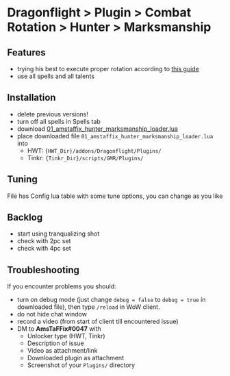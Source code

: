 # Dragonflight > Plugin > Combat Rotation > Hunter > Marksmanship

## Features
- trying his best to execute proper rotation according to [this guide](https://www.wowhead.com/guide/classes/hunter/marksmanship/rotation-cooldowns-pve-dps)
- use all spells and all talents

## Installation
- delete previous versions!
- turn off all spells in Spells tab
- download [01_amstaffix_hunter_marksmanship_loader.lua](https://raw.githubusercontent.com/Dream-Weaver-GMR-Profiles-Plugins/public/master/plugins/retail/combat_rotation/hunter/marksmanship/v1/01_amstaffix_hunter_marksmanship_loader.lua)
- place downloaded file `01_amstaffix_hunter_marksmanship_loader.lua` into
    - HWT: `{HWT_Dir}/addons/Dragonflight/Plugins/`
    - Tinkr: `{Tinkr_Dir}/scripts/GMR/Plugins/`

## Tuning
File has Config lua table with some tune options, you can change as you like

## Backlog
- start using tranqualizing shot
- check with 2pc set
- check with 4pc set

## Troubleshooting
If you encounter problems you should:
- turn on debug mode (just change `debug = false` to `debug = true` in downloaded file), then type `/reload` in WoW client.
- do not hide chat window
- record a video (from start of client till encountered issue)
- DM to **AmsTaFFix#0047** with
    - Unlocker type (HWT, Tinkr)
    - Description of issue
    - Video as attachment/link
    - Downloaded plugin as attachment
    - Screenshot of your `Plugins/` directory
